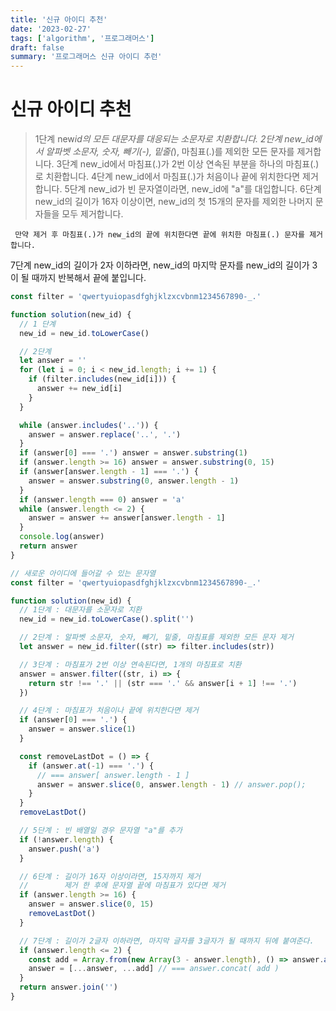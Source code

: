 ```yaml
---
title: '신규 아이디 추천'
date: '2023-02-27'
tags: ['algorithm', '프로그래머스']
draft: false
summary: '프로그래머스 신규 아이디 추런'
---
```


# 신규 아이디 추천

> 1단계 new*id의 모든 대문자를 대응되는 소문자로 치환합니다.
> 2단계 new_id에서 알파벳 소문자, 숫자, 빼기(-), 밑줄(*), 마침표(.)를 제외한 모든 문자를 제거합니다.
> 3단계 new_id에서 마침표(.)가 2번 이상 연속된 부분을 하나의 마침표(.)로 치환합니다.
> 4단계 new_id에서 마침표(.)가 처음이나 끝에 위치한다면 제거합니다.
> 5단계 new_id가 빈 문자열이라면, new_id에 "a"를 대입합니다.
> 6단계 new_id의 길이가 16자 이상이면, new_id의 첫 15개의 문자를 제외한 나머지 문자들을 모두 제거합니다.

     만약 제거 후 마침표(.)가 new_id의 끝에 위치한다면 끝에 위치한 마침표(.) 문자를 제거합니다.

7단계 new_id의 길이가 2자 이하라면, new_id의 마지막 문자를 new_id의 길이가 3이 될 때까지 반복해서 끝에 붙입니다.

```js
const filter = 'qwertyuiopasdfghjklzxcvbnm1234567890-_.'

function solution(new_id) {
  // 1 단계
  new_id = new_id.toLowerCase()

  // 2단계
  let answer = ''
  for (let i = 0; i < new_id.length; i += 1) {
    if (filter.includes(new_id[i])) {
      answer += new_id[i]
    }
  }

  while (answer.includes('..')) {
    answer = answer.replace('..', '.')
  }
  if (answer[0] === '.') answer = answer.substring(1)
  if (answer.length >= 16) answer = answer.substring(0, 15)
  if (answer[answer.length - 1] === '.') {
    answer = answer.substring(0, answer.length - 1)
  }
  if (answer.length === 0) answer = 'a'
  while (answer.length <= 2) {
    answer = answer += answer[answer.length - 1]
  }
  console.log(answer)
  return answer
}
```

```js
// 새로운 아이디에 들어갈 수 있는 문자열
const filter = 'qwertyuiopasdfghjklzxcvbnm1234567890-_.'

function solution(new_id) {
  // 1단계 : 대문자를 소문자로 치환
  new_id = new_id.toLowerCase().split('')

  // 2단계 : 알파벳 소문자, 숫자, 빼기, 밑줄, 마침표를 제외한 모든 문자 제거
  let answer = new_id.filter((str) => filter.includes(str))

  // 3단계 : 마침표가 2번 이상 연속된다면, 1개의 마침표로 치환
  answer = answer.filter((str, i) => {
    return str !== '.' || (str === '.' && answer[i + 1] !== '.')
  })

  // 4단계 : 마침표가 처음이나 끝에 위치한다면 제거
  if (answer[0] === '.') {
    answer = answer.slice(1)
  }

  const removeLastDot = () => {
    if (answer.at(-1) === '.') {
      // === answer[ answer.length - 1 ]
      answer = answer.slice(0, answer.length - 1) // answer.pop();
    }
  }
  removeLastDot()

  // 5단계 : 빈 배열일 경우 문자열 "a"를 추가
  if (!answer.length) {
    answer.push('a')
  }

  // 6단계 : 길이가 16자 이상이라면, 15자까지 제거
  //        제거 한 후에 문자열 끝에 마침표가 있다면 제거
  if (answer.length >= 16) {
    answer = answer.slice(0, 15)
    removeLastDot()
  }

  // 7단계 : 길이가 2글자 이하라면, 마지막 글자를 3글자가 될 때까지 뒤에 붙여준다.
  if (answer.length <= 2) {
    const add = Array.from(new Array(3 - answer.length), () => answer.at(-1))
    answer = [...answer, ...add] // === answer.concat( add )
  }
  return answer.join('')
}
```

